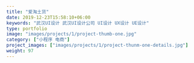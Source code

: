 ```yaml
---
title: "爱淘土货"
date: 2019-12-23T15:58:10+06:00
keywords: "武汉UI设计 武汉UI设计公司 UI设计 UX设计 UE设计"
type: portfolio
image: "images/projects/1/project-thumb-one.jpg"
category: ["小程序 电商"]
project_images: ["images/projects/1/project-thunm-one-details.jpg"]
weight: 97
---
```

